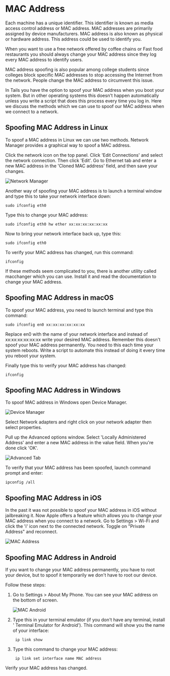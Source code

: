 MAC Address
===

Each machine has a unique identifier. This identifier is known as media access control address or MAC address. MAC addresses are primarily assigned by device manufacturers. MAC address is also known as physical or hardware address. This address could be used to identify you.

When you want to use a free network offered by coffee chains or Fast food restaurants you should always change your MAC address since they log every MAC address to identify users.

MAC address spoofing is also popular among college students since colleges block specific MAC addresses to stop accessing the Internet from the network. People change the MAC address to circumvent this issue.

In Tails you have the option to spoof your MAC address when you boot your system. But in other operating systems this doesn't happen automatically unless you write a script that does this process every time you log in. Here we discuss the methods which we can use to spoof our MAC address when we connect to a network.

Spoofing MAC Address in Linux
---

To spoof a MAC address in Linux we can use two methods. Network Manager provides a graphical way to spoof a MAC address.


Click the network icon on the top panel. Click 'Edit Connections' and select the network connection. Then click 'Edit'. Go to Ethernet tab and enter a new MAC address in the 'Cloned MAC address' field, and then save your changes.

![Network Manager](assets/network_manager.jpg)

Another way of spoofing your MAC address is to launch a terminal window and type this to take your network interface down:

	sudo ifconfig eth0

Type this to change your MAC address:

	sudo ifconfig eth0 hw ether xx:xx:xx:xx:xx:xx

Now to bring your network interface back up, type this:

	sudo ifconfig eth0

To verify your MAC address has changed, run this command:

	ifconfig

If these methods seem complicated to you, there is another utility called macchanger which you can use. Install it and read the documentation to change your MAC address.

Spoofing MAC Address in macOS
---

To spoof your MAC address, you need to launch terminal and type this command:

	sudo ifconfig en0 xx:xx:xx:xx:xx:xx

Replace en0 with the name of your network interface and instead of xx:xx:xx:xx:xx:xx write your desired MAC address. Remember this doesn't spoof your MAC address permanently. You need to this each time your system reboots. Write a script to automate this instead of doing it every time you reboot your system.

Finally type this to verify your MAC address has changed:

	ifconfig


Spoofing MAC Address in Windows
---

To spoof MAC address in Windows open Device Manager.

![Device Manager](assets/Device-Manager-Network-Adapter.jpg)

Select Network adapters and right click on your network adapter then select properties.

Pull up the Advanced options window. Select 'Locally Administered Address' and enter a new MAC address in the value field. When you're done click 'OK'.

![Advanced Tab](assets/Entering-new-MAC-address.jpg) 

To verify that your MAC address has been spoofed, launch command prompt and enter:

	ipconfig /all	 

Spoofing MAC Address in iOS
---

In the past it was not possible to spoof your MAC address in iOS without jailbreaking it. Now Apple offers a feature which allows you to change your MAC address when you connect to a network. Go to Settings > Wi-Fi and click the 'i' icon next to the connected network. Toggle on "Private Address" and reconnect.

![MAC Address](assets/mac_spoof_ios.jpg)

Spoofing MAC Address in Android
---

If you want to change your MAC address permanently, you have to root your device, but to spoof it temporarily we don't have to root our device.

Follow these steps:

1. Go to Settings > About My Phone. You can see your MAC address on the bottom of screen.

	![MAC Android](assets/mac_android.png)

2. Type this in your terminal emulator (if you don't have any terminal, install ' Terminal Emulator for Android'). This command  will show you the name of your interface:

		ip link show
	
3. Type this command to change your MAC address:

		ip link set interface name MAC address

Verify your MAC address has changed.
